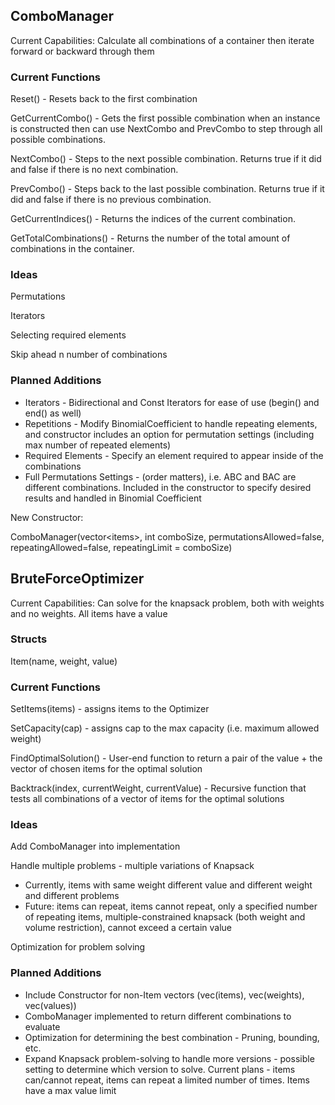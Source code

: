 ## ComboManager

Current Capabilities: Calculate all combinations of a container then iterate forward or backward through them


### Current Functions

Reset() - Resets back to the first combination 

GetCurrentCombo() - Gets the first possible combination when an instance is constructed then can use NextCombo and PrevCombo to step through all possible combinations.

NextCombo() - Steps to the next possible combination. Returns true if it did and false if there is no next combination.

PrevCombo() - Steps back to the last possible combination. Returns true if it did and false if there is no previous combination.

GetCurrentIndices() - Returns the indices of the current combination.

GetTotalCombinations() - Returns the number of the total amount of combinations in the container.


### Ideas

Permutations

Iterators

Selecting required elements

Skip ahead n number of combinations


### Planned Additions



* Iterators - Bidirectional and Const Iterators for ease of use (begin() and end() as well)
* Repetitions - Modify BinomialCoefficient to handle repeating elements, and constructor includes an option for permutation settings (including max number of repeated elements)
* Required Elements - Specify an element required to appear inside of the combinations
* Full Permutations Settings - (order matters), i.e. ABC and BAC are different combinations. Included in the constructor to specify desired results and handled in Binomial Coefficient

New Constructor:

ComboManager(vector&lt;items>, int comboSize, permutationsAllowed=false, repeatingAllowed=false, repeatingLimit = comboSize)


## BruteForceOptimizer

Current Capabilities: Can solve for the knapsack problem, both with weights and no weights. All items have a value


### Structs

Item(name, weight, value)


### Current Functions

SetItems(items) - assigns items to the Optimizer

SetCapacity(cap) - assigns cap to the max capacity (i.e. maximum allowed weight)

FindOptimalSolution() - User-end function to return a pair of the value + the vector of chosen items for the optimal solution

Backtrack(index, currentWeight, currentValue) - Recursive function that tests all combinations of a vector of items for the optimal solutions


### Ideas

Add ComboManager into implementation

Handle multiple problems - multiple variations of Knapsack



* Currently, items with same weight different value and different weight and different problems
* Future: items can repeat, items cannot repeat, only a specified number of repeating items, multiple-constrained knapsack (both weight and volume restriction), cannot exceed a certain value

Optimization for problem solving


### Planned Additions


* Include Constructor for non-Item vectors (vec(items), vec(weights), vec(values))
* ComboManager implemented to return different combinations to evaluate
* Optimization for determining the best combination - Pruning, bounding, etc.
* Expand Knapsack problem-solving to handle more versions - possible setting to determine which version to solve. Current plans - items can/cannot repeat, items can repeat a limited number of times. Items have a max value limit